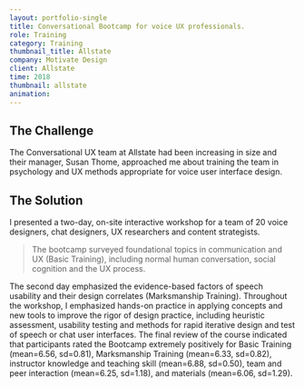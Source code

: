 ```yaml
---
layout: portfolio-single
title: Conversational Bootcamp for voice UX professionals.
role: Training
category: Training
thumbnail_title: Allstate
company: Motivate Design
client: Allstate
time: 2018
thumbnail: allstate
animation:
---
```


## The Challenge

The Conversational UX team at Allstate had been increasing in size and their manager, Susan Thome, approached me about training the team in psychology and UX methods appropriate for voice user interface design.

## The Solution

I presented a two-day, on-site interactive workshop for a team of 20 voice designers, chat designers, UX researchers and content strategists.

> The bootcamp surveyed foundational topics in communication and UX (Basic Training), including normal human conversation, social cognition and the UX process.

The second day emphasized the evidence-based factors of speech usability and their design correlates (Marksmanship Training). Throughout the workshop, I emphasized hands-on practice in applying concepts and new tools to improve the rigor of design practice, including heuristic assessment, usability testing and methods for rapid iterative design and test of speech or chat user interfaces. The final review of the course indicated that participants rated the Bootcamp extremely positively for Basic Training (mean=6.56, sd=0.81), Marksmanship Training (mean=6.33, sd=0.82), instructor knowledge and teaching skill (mean=6.88, sd=0.50), team and peer interaction (mean=6.25, sd=1.18), and materials (mean=6.06, sd=1.29).
